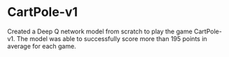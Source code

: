 # CartPole-v1
Created a Deep Q network model from scratch to play the game CartPole-v1. The model was able to successfully score more than 195 points in average for each game.

